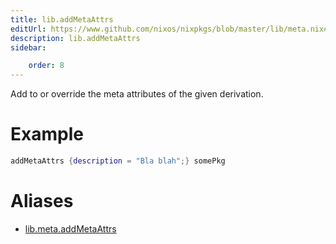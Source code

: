```yaml
---
title: lib.addMetaAttrs
editUrl: https://www.github.com/nixos/nixpkgs/blob/master/lib/meta.nix#L21C18
description: lib.addMetaAttrs
sidebar:

    order: 8
---
```


Add to or override the meta attributes of the given
derivation.

# Example

```nix
addMetaAttrs {description = "Bla blah";} somePkg
```


# Aliases

- [lib.meta.addMetaAttrs](./reference/lib/meta/lib-meta-addMetaAttrs)


